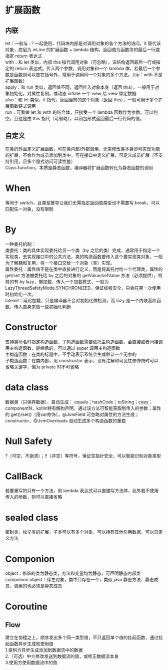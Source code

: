 # 扩展函数
## 内联
let：一般与 .？一起使用，代码块内部是对调用对象的各个方法的访问，it 替代该对象，底层为 inLine 的扩展函数 + lambda 结构，返回值为函数块的最后一行或指定 return 表达式  
with：和 let 类似，内部 this 指代调用对象（可忽略），该结构返回最后一行或指定的 return 表达式。传入两个参数，调用对象和一个 lambda 体，若最后一个参数是函数则可以放在括号外，常用于调用同一个对象的多个方法。（tip：with 不是扩展函数）  
apply：和 run 类似，返回值不同，返回传入对象本身（返回 this），一般用于对象初始化，对属性复制，或动态 inflate 一个 view 给 view 绑定数据  
also：和 let 类似，it 指代，返回当前的这个对象（返回 this），一般可用于多个扩展函数链式调用  
run：可看做 let 和 with 的结合体，只接受一个 lambda 函数作为参数。可以判空，且也是由 this 指代（可省略），以闭包形式返回最后一行代码的值。
## 自定义
在类的外面定义扩展函数，可在类内部/外部调用，无需修改类本身即可实现功能的扩展，不会作为成员添加到类中，可在接口中定义扩展，可定义成员扩展（不支持引用，且多个隐式访问可读性差）  
Class.function，本质是静态函数，编译器将扩展函数转化为静态函数的调用
# When
等同于 switch，且类型推导让我们无需指定返回值类型也不需要写 break，可以匹配任一对象，没有限制
# By
一种委托机制：  
类委托：类的具体实现委托给另一个类（by 之后的类）完成，通常用于指定一个实现类，去实现接口中的公共方法，类的构造函数要传入这个要实现类对象，一般为了解耦和复用，将一个接口交给一个对象（类）实现。  
属性委托：属性值不是在类中直接进行定义，而是将其托付给一个代理类，属性的 get/set 方法被委托给 by 之后的对象的 getValue/setValue 方法（必须提供），特殊的有 by lazy，懒加载，传入一个加载模式，一般为 LazyThreadSafetyMode.SYNCHRONIZED，保证线程安全，只会在第一次使用时初始化一次。  
lateinit：延迟加载，只是编译器不会对初始化做检测，而 lazy 是一个内联高阶函数，传入自身来做一些初始化判断
# Constructor
支持类命名时指定构造函数，子构造函数需要依托主构造函数，会直接或者间接调用主构造函数，是继承的，可以通过 super 调用主构造函数  
主构造函数：在类的标题中，不手动表示系统会生成默认一个无参的  
子构造函数：在类内部，用 constructor 表示，没有注解和可见性修饰符时可以省略关键字，但为 private 时不可省略  
# data class
数据类（只保存数据），自动生成：
equals；hashCode；toString；copy；componentN，kotlin特有解构声明，通过该方法可智能获取到传入的参数；属性的 get()/set()（用var修饰），@JvmField 可忽略对属性的方法生成；constructor，@JvmOverloads 自动生成多个构造函数的重载
# Null Safety
?（可空，不崩溃）；!!（非空）等符号，保证空指针安全，可以智能识别对象类型
# CallBack
若要重写的只有一个方法，则 lambda 表达式可以直接写方法体，此外若不使用传入的参数，则可以直接省略
# sealed class
密封类，枚举类的扩展，子类可以有多个对象，可以持有其他引用数据，可以自定义方法
# Componion
object：修饰的类为静态类，方法和变量均为静态，可声明静态内部类  
componion object：伴生对象，类中只存在一个，类似 java 静态方法、静态成员，调用的也必须是静态成员
# Coroutine

## Flow
建立在协程之上，顺序发出多个同一类型值，不只返回单个值的挂起函数，通过挂起函数异步生成和使用值  
1.提供方异步生成添加到数据流中的数据  
2.（可选）中介修改发送到数据流的值，或修正数据流本身  
3.使用方使用数据流中的值
